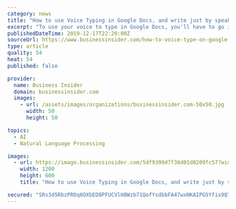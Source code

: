 ```yaml
---
category: news
title: "How to use Voice Typing in Google Docs, and write just by speaking"
excerpt: "To use your voice to type in Google Docs, you'll have to go into your Tools menu, or enter a specific keyboard command."
publishedDateTime: 2019-12-17T22:20:00Z
sourceUrl: https://www.businessinsider.com/how-to-voice-type-on-google-docs
type: article
quality: 54
heat: 54
published: false

provider:
  name: Business Insider
  domain: businessinsider.com
  images:
    - url: /assets/images/organizations/businessinsider.com-50x50.jpg
      width: 50
      height: 50

topics:
  - AI
  - Natural Language Processing

images:
  - url: https://image.businessinsider.com/5df9399d7f36d01d0209fc57?width=1200&format=jpeg
    width: 1200
    height: 600
    title: "How to use Voice Typing in Google Docs, and write just by speaking"

secured: "SRs3d5RbzPROq6OXbED8PFUCVlH8Wzb71QofYsdbbFA47wxNKAIPG5Yfis9Q7A189ILS5dwamcnIwGSwsRpSYcRi2qEOkX9WOV2HhULKXCF1qjxrOEFghEx9RugW5O9E1KNjVVDJV0ss483uCrfotS/815vjLbx40FF7kdfGR49V8eg2udyxO+hgjP12Y3Szje4zVZ3ZgXt2ITfo8B+pr6+8Cjj/hniGfZnsFSOqVUbn2kcGg01A7zQ4WcsPD76CTNsaBLCz9e38GmPCvliMIA==;nB6OgfwUMjxPzTV6yZyQ0Q=="
---
```


